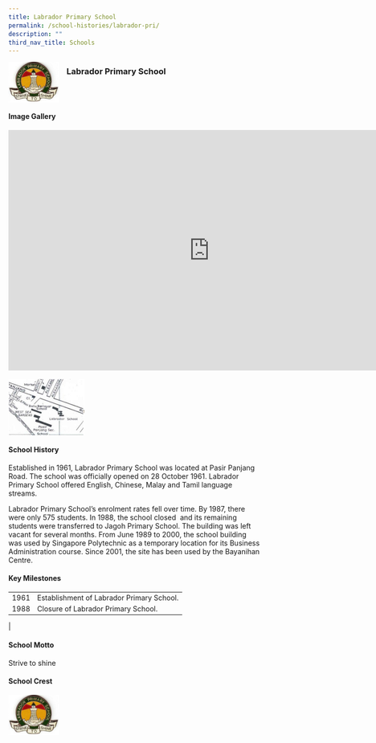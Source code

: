 ```yaml
---
title: Labrador Primary School
permalink: /school-histories/labrador-pri/
description: ""
third_nav_title: Schools
---
```

<img align="left" style="width:20%;margin-right:15px;" src="/images/labradorpri1.png">

### **Labrador Primary School**

<br clear="left">

#### **Image Gallery**
<iframe src="https://docs.google.com/presentation/d/e/2PACX-1vR3VAqlIimDIkKYTIShhEPbqUzBdH-ZSrCJqe_yH7KJLY4YL1X0JYa031s-cnwG5vAkUjSMCtviOB1n/embed?start=false&amp;loop=true&amp;delayms=5000" frameborder="0" width="800" height="479" allowfullscreen="true"></iframe>

<p><a href="/images/labradorpri2.jpg">  
<img align="left" style="width:30%;margin-right:15px;" src="/images/labradorpri2.jpg">
</a></p>

<br clear="left">

#### **School History**
Established in 1961, Labrador Primary School was located at Pasir Panjang Road. The school was officially opened on 28 October 1961. Labrador Primary School offered English, Chinese, Malay and Tamil language streams.  
  
Labrador Primary School’s enrolment rates fell over time. By 1987, there were only 575 students. In 1988, the school closed &nbsp;and its remaining students were transferred to Jagoh Primary School. The building was left vacant for several months. From June 1989 to 2000, the school building was used by Singapore Polytechnic as a temporary location for its Business Administration course. Since 2001, the site has been used by the Bayanihan Centre.

#### **Key Milestones**

|  |  |
|:---:|---|
| 1961 | Establishment of Labrador Primary School. |
| 1988 | Closure of Labrador Primary School. |
|

#### **School Motto**
Strive to shine

#### **School Crest**
<img align="left" style="width:20%;margin-right:15px;" src="/images/labradorpri1.png">


<br clear="left">
